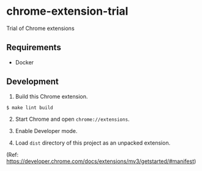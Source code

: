 # chrome-extension-trial
Trial of Chrome extensions

## Requirements

- Docker

## Development

1. Build this Chrome extension.

```bash
$ make lint build
```

2. Start Chrome and open `chrome://extensions`.

3. Enable Developer mode.

4. Load `dist` directory of this project as an unpacked extension.

(Ref: https://developer.chrome.com/docs/extensions/mv3/getstarted/#manifest)
